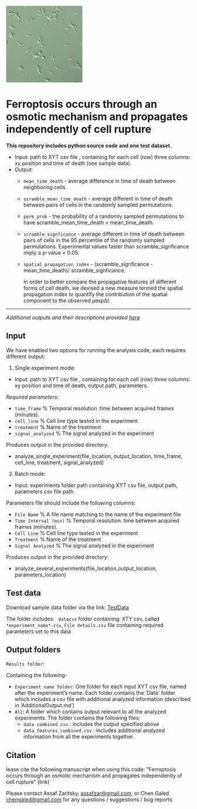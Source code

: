 ![](images/Picture2.png)


# Ferroptosis occurs through an osmotic mechanism and propagates independently of cell rupture

**This repository includes python source code and one test dataset.**

- Input: path to XYT csv file , containing for each cell (row) three columns: xy position and time of death (see sample data).
- Output: 
  * ```mean_time_death``` - average difference in time of death between neighboring cells. 
  * ```scramble_mean_time_death``` - average different in time of death between pairs of cells in the randomly sampled permutations.
  * ```perm_prob``` - the probability of a randomly sampled permutations to have scramble_mean_time_death < mean_time_death.
  * ```scramble_signficance``` - average different in time of death between pairs of cells in the 95 percentile of the randomly sampled permutations. Experimental values faster than scramble_signficance  imply a p-value < 0.05.
  * ```spatial propagation index``` - (scramble_signficance - mean_time_death)/ scramble_signficance.
  
    In order to better compare the propagative features of different forms of cell death, we devised a new measure termed the spatial   
    propagation index to quantify the contribution of the spatial component to the observed μexpΔt.
    
_____________________________________________________________________________________________________________________________________

*Additional outputs and their descriptions provided [here](https://github.com/assafZaritskyLab/PropagationOfCellDeath/blob/master/AdditionalOutput.md)*


Input
-------

We have enabled two options for running the analysis code, each requires different output:
1. Single experiment mode:
- Input: path to XYT csv file , containing for each cell (row) three columns: xy position and time of death, output path, parameters. 

*Required parameters:* 
  * ```time_frame``` % Temporal resolution :time between acquired frames (minutes).
  * ```cell_line``` % Cell line type tested in the experiment
  * ```treatment``` % Name of the treatment 
  * ```signal_analyzed``` % The signal analyzed in the experiment 
  
Produces output in the provided directory:
   
  * analyze_single_experiment(file_location, output_location, time_frame, cell_line, treatment, signal_analyzed)

2. Batch mode: 
- Input: experiments folder path containing XYT csv file, output path, parameters csv file path. 

Parameters file should include the following columns:
  * ```File Name``` % A file name matching to the name of the experiment file
  * ```Time Interval (min)``` % Temporal resolution:  time between acquired frames (minutes).
  * ```Cell Line``` % Cell line type tested in the experiment
  * ```Treatment``` % Name of the treatment 
  * ```Signal Analyzed``` % The signal analyzed in the experiment 
  
Produces output in the provided directory:
   
  * analyze_several_experiments(file_location,output_location, parameters_location)


Test data
------------

Download sample data folder via the link: [TestData](https://github.com/assafZaritskyLab/PropagationOfCellDeath/blob/master/sample_data.zip)

The folder includes: 
``` datacsv``` folder containing: XTY csv, called ```*experiment_name*.csv```, ```File details.csv``` file containing required parameters set to this data


Output folders
------------

```Results folder```: 

Containing the following-

- ```Experiment name folder```: One folder for each input XYT csv file, named after the experiment’s name. Each folder contains the 'Data' folder which includes a csv file with additional analyzed information (described in ‘AdditionalOutput.md’)
- ```All```: A folder which contains output relevant to all the analyzed experiments. The folder contains the following files:
   * ```data combined.csv``` :  includes the output specified above
   * ```data_features_combined.csv``` : includes additional analyzed information from all the experiments together.
   


Citation 
--------
lease cite the following manuscript when using this code: "Ferroptosis occurs through an osmotic mechanism and propagates independently of cell rupture" (link)

Please contact Assaf Zaritsky, assafzar@gmail.com, or Chen Galed chengaled@gmail.com for any questions / suggestions / bug reports.
